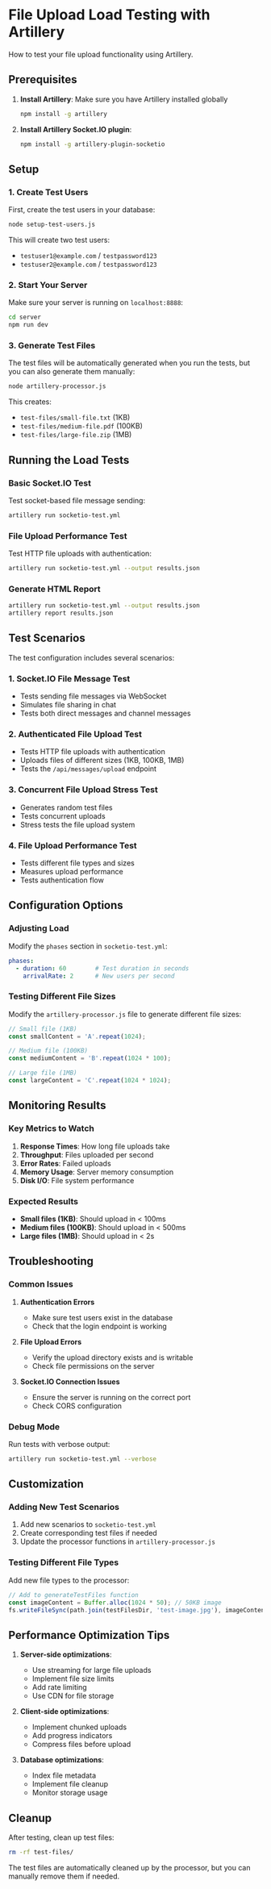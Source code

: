 # File Upload Load Testing with Artillery

How to test your file upload functionality using Artillery.

## Prerequisites

1. **Install Artillery**: Make sure you have Artillery installed globally
   ```bash
   npm install -g artillery
   ```

2. **Install Artillery Socket.IO plugin**:
   ```bash
   npm install -g artillery-plugin-socketio
   ```

## Setup

### 1. Create Test Users

First, create the test users in your database:

```bash
node setup-test-users.js
```

This will create two test users:
- `testuser1@example.com` / `testpassword123`
- `testuser2@example.com` / `testpassword123`

### 2. Start Your Server

Make sure your server is running on `localhost:8888`:

```bash
cd server
npm run dev
```

### 3. Generate Test Files

The test files will be automatically generated when you run the tests, but you can also generate them manually:

```bash
node artillery-processor.js
```

This creates:
- `test-files/small-file.txt` (1KB)
- `test-files/medium-file.pdf` (100KB)
- `test-files/large-file.zip` (1MB)

## Running the Load Tests

### Basic Socket.IO Test

Test socket-based file message sending:

```bash
artillery run socketio-test.yml
```

### File Upload Performance Test

Test HTTP file uploads with authentication:

```bash
artillery run socketio-test.yml --output results.json
```

### Generate HTML Report

```bash
artillery run socketio-test.yml --output results.json
artillery report results.json
```

## Test Scenarios

The test configuration includes several scenarios:

### 1. Socket.IO File Message Test
- Tests sending file messages via WebSocket
- Simulates file sharing in chat
- Tests both direct messages and channel messages

### 2. Authenticated File Upload Test
- Tests HTTP file uploads with authentication
- Uploads files of different sizes (1KB, 100KB, 1MB)
- Tests the `/api/messages/upload` endpoint

### 3. Concurrent File Upload Stress Test
- Generates random test files
- Tests concurrent uploads
- Stress tests the file upload system

### 4. File Upload Performance Test
- Tests different file types and sizes
- Measures upload performance
- Tests authentication flow

## Configuration Options

### Adjusting Load

Modify the `phases` section in `socketio-test.yml`:

```yaml
phases:
  - duration: 60        # Test duration in seconds
    arrivalRate: 2      # New users per second
```

### Testing Different File Sizes

Modify the `artillery-processor.js` file to generate different file sizes:

```javascript
// Small file (1KB)
const smallContent = 'A'.repeat(1024);

// Medium file (100KB)
const mediumContent = 'B'.repeat(1024 * 100);

// Large file (1MB)
const largeContent = 'C'.repeat(1024 * 1024);
```

## Monitoring Results

### Key Metrics to Watch

1. **Response Times**: How long file uploads take
2. **Throughput**: Files uploaded per second
3. **Error Rates**: Failed uploads
4. **Memory Usage**: Server memory consumption
5. **Disk I/O**: File system performance

### Expected Results

- **Small files (1KB)**: Should upload in < 100ms
- **Medium files (100KB)**: Should upload in < 500ms
- **Large files (1MB)**: Should upload in < 2s

## Troubleshooting

### Common Issues

1. **Authentication Errors**
   - Make sure test users exist in the database
   - Check that the login endpoint is working

2. **File Upload Errors**
   - Verify the upload directory exists and is writable
   - Check file permissions on the server

3. **Socket.IO Connection Issues**
   - Ensure the server is running on the correct port
   - Check CORS configuration

### Debug Mode

Run tests with verbose output:

```bash
artillery run socketio-test.yml --verbose
```

## Customization

### Adding New Test Scenarios

1. Add new scenarios to `socketio-test.yml`
2. Create corresponding test files if needed
3. Update the processor functions in `artillery-processor.js`

### Testing Different File Types

Add new file types to the processor:

```javascript
// Add to generateTestFiles function
const imageContent = Buffer.alloc(1024 * 50); // 50KB image
fs.writeFileSync(path.join(testFilesDir, 'test-image.jpg'), imageContent);
```

## Performance Optimization Tips

1. **Server-side optimizations**:
   - Use streaming for large file uploads
   - Implement file size limits
   - Add rate limiting
   - Use CDN for file storage

2. **Client-side optimizations**:
   - Implement chunked uploads
   - Add progress indicators
   - Compress files before upload

3. **Database optimizations**:
   - Index file metadata
   - Implement file cleanup
   - Monitor storage usage

## Cleanup

After testing, clean up test files:

```bash
rm -rf test-files/
```

The test files are automatically cleaned up by the processor, but you can manually remove them if needed. 